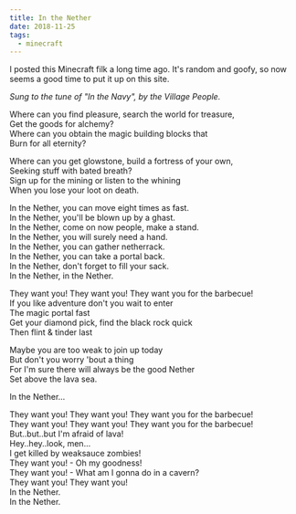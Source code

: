 ```yaml
---
title: In the Nether
date: 2018-11-25
tags:
  - minecraft
---
```


I posted this Minecraft filk a long time ago. It's random and goofy, so now seems a good time to put it up on this site.

<!-- more -->

_Sung to the tune of "In the Navy", by the Village People._

Where can you find pleasure, search the world for treasure,  
Get the goods for alchemy?  
Where can you obtain the magic building blocks that  
Burn for all eternity?

Where can you get glowstone, build a fortress of your own,  
Seeking stuff with bated breath?  
Sign up for the mining or listen to the whining  
When you lose your loot on death.

In the Nether, you can move eight times as fast.  
In the Nether, you'll be blown up by a ghast.  
In the Nether, come on now people, make a stand.  
In the Nether, you will surely need a hand.  
In the Nether, you can gather netherrack.  
In the Nether, you can take a portal back.  
In the Nether, don't forget to fill your sack.  
In the Nether, in the Nether.

They want you! They want you! They want you for the barbecue!  
If you like adventure don't you wait to enter  
The magic portal fast  
Get your diamond pick, find the black rock quick  
Then flint & tinder last

Maybe you are too weak to join up today  
But don't you worry 'bout a thing  
For I'm sure there will always be the good Nether  
Set above the lava sea.

In the Nether...

They want you! They want you! They want you for the barbecue!  
They want you! They want you! They want you for the barbecue!  
But..but..but I'm afraid of lava!  
Hey..hey..look, men...  
I get killed by weaksauce zombies!  
They want you! - Oh my goodness!  
They want you! - What am I gonna do in a cavern?  
They want you! They want you!  
In the Nether.  
In the Nether.
